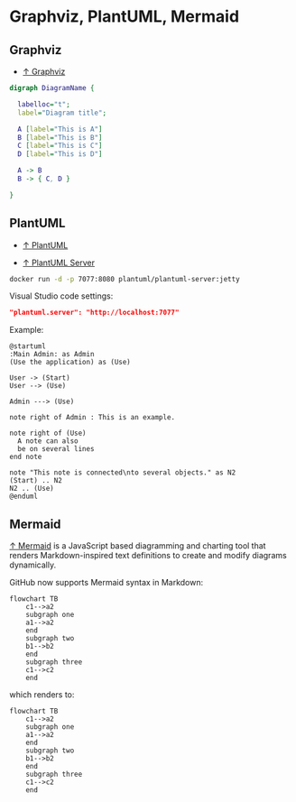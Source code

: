 # Graphviz, PlantUML, Mermaid

## Graphviz

- [↑ Graphviz](https://graphviz.org)

```dot
digraph DiagramName {

  labelloc="t";
  label="Diagram title";

  A [label="This is A"]
  B [label="This is B"]
  C [label="This is C"]
  D [label="This is D"]

  A -> B
  B -> { C, D }

}
```

## PlantUML

- [↑ PlantUML](https://plantuml.com)

- [↑ PlantUML Server](https://github.com/plantuml/plantuml-server)

```bash
docker run -d -p 7077:8080 plantuml/plantuml-server:jetty
```

Visual Studio code settings:

```json
"plantuml.server": "http://localhost:7077"
```

Example:

```plantuml
@startuml
:Main Admin: as Admin
(Use the application) as (Use)

User -> (Start)
User --> (Use)

Admin ---> (Use)

note right of Admin : This is an example.

note right of (Use)
  A note can also
  be on several lines
end note

note "This note is connected\nto several objects." as N2
(Start) .. N2
N2 .. (Use)
@enduml
```

## Mermaid

[↑ Mermaid](https://mermaid.js.org) is a JavaScript based diagramming and charting tool that renders Markdown-inspired text definitions to create and modify diagrams dynamically.

GitHub now supports Mermaid syntax in Markdown:

```text
flowchart TB
    c1-->a2
    subgraph one
    a1-->a2
    end
    subgraph two
    b1-->b2
    end
    subgraph three
    c1-->c2
    end
```

which renders to:

```mermaid
flowchart TB
    c1-->a2
    subgraph one
    a1-->a2
    end
    subgraph two
    b1-->b2
    end
    subgraph three
    c1-->c2
    end
```
